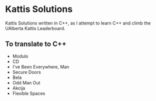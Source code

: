# Kattis Solutions

Kattis Solutions written in C++, as I attempt to learn C++ and climb the UAlberta Kattis Leaderboard.

## To translate to C++
 * Modulo
 * CD
 * I've Been Everywhere, Man
 * Secure Doors
 * Bela
 * Odd Man Out
 * Akcija
 * Flexible Spaces

